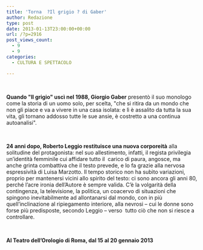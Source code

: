 ```yaml
---
title: 'Torna  ?Il grigio ? di Gaber'
author: Redazione
type: post
date: 2013-01-13T23:00:00+00:00
url: /?p=2916
post_views_count:
  - 9
  - 9
categories:
  - CULTURA E SPETTACOLO

---
```

&nbsp;

**Quando "Il grigio" usc&igrave; nel 1988, Giorgio Gaber** present&ograve; il suo monologo come la storia di un uomo solo, per scelta, "che si ritira da un mondo che non gli piace e va a vivere in una casa isolata: e l&igrave; &egrave; assalito da tutta la sua vita, gli tornano addosso tutte le sue ansie, &egrave; costretto a una continua autoanalisi".

&nbsp;

**24 anni dopo, Roberto Leggio restituisce una nuova corporeit&agrave;** alla solitudine del protagonista: nel suo allestimento, infatti, il regista privilegia un&#8217;identit&agrave; femminile cui affidare tutto il &nbsp;carico di paura, angosce, ma anche grinta combattiva che il testo prevede, e lo fa grazie alla nervosa espressivit&agrave; di Luisa Marzotto. Il tempo storico non ha sub&igrave;to variazioni, proprio per mantenersi vicini allo spirito del testo: ci sono ancora gli anni 80, perch&eacute; l&#8217;acre ironia dell&#8217;Autore &egrave; sempre valida. C&#8217;&egrave; la volgarit&agrave; della contingenza, la televisione, la politica, un coacervo di situazioni che spingono inevitabilmente ad allontanarsi dal mondo, con in pi&ugrave; quell&#8217;inclinazione al ripiegamento interiore, alla nevrosi &#8211; cui le donne sono forse pi&ugrave; predisposte, secondo Leggio &#8211; verso &nbsp;tutto ci&ograve; che non si riesce a controllare.&nbsp;

&nbsp;

**Al Teatro dell&#8217;Orologio di Roma, dal 15 al 20 gennaio 2013**

&nbsp;

&nbsp;